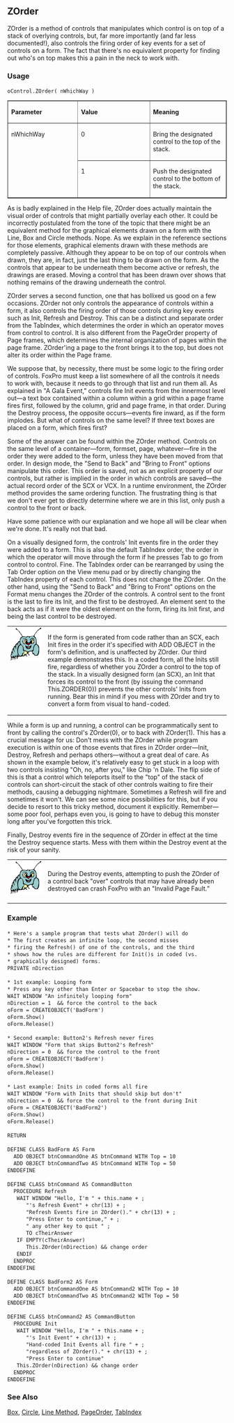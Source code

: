 ## ZOrder

ZOrder is a method of controls that manipulates which control is on top of a stack of overlying controls, but, far more importantly (and far less documented!), also controls the firing order of key events for a set of controls on a form. The fact that there's no equivalent property for finding out who's on top makes this a pain in the neck to work with.

### Usage

```foxpro
oControl.ZOrder( nWhichWay )
```
<table border cellspacing=0 cellpadding=0 width=100%>
<tr>
  <td width=32% valign=top>
  <p><b>Parameter</b></p>
  </td>
  <td width=23% valign=top>
  <p><b>Value</b></p>
  </td>
  <td width=45% valign=top>
  <p><b>Meaning</b></p>
  </td>
 </tr>
<tr>
  <td width=32% rowspan=2 valign=top>
  <p>nWhichWay</p>
  </td>
  <td width=23% valign=top>
  <p>0</p>
  </td>
  <td width=45% valign=top>
  <p>Bring the designated control to the top of the stack.</p>
  </td>
 </tr>
<tr>
  <td width=33% valign=top>
  <p>1</p>
  </td>
  <td width=67% valign=top>
  <p>Push the designated control to the bottom of the stack.</p>
  </td>
 </tr>
</table>

As is badly explained in the Help file, ZOrder does actually maintain the visual order of controls that might partially overlay each other. It could be incorrectly postulated from the tone of the topic that there might be an equivalent method for the graphical elements drawn on a form with the Line, Box and Circle methods. Nope. As we explain in the reference sections for those elements, graphical elements drawn with these methods are completely passive. Although they appear to be on top of our controls when drawn, they are, in fact, just the last thing to be drawn on the form. As the controls that appear to be underneath them become active or refresh, the drawings are erased. Moving a control that has been drawn over shows that nothing remains of the drawing underneath the control.

ZOrder serves a second function, one that has bollixed us good on a few occasions. ZOrder not only controls the appearance of controls within a form, it also controls the firing order of those controls during key events such as Init, Refresh and Destroy. This can be a distinct and separate order from the TabIndex, which determines the order in which an operator moves from control to control. It is also different from the PageOrder property of Page frames, which determines the internal organization of pages within the page frame. ZOrder'ing a page to the front brings it to the top, but does not alter its order within the Page frame.

We suppose that, by necessity, there must be some logic to the firing order of controls. FoxPro must keep a list somewhere of all the controls it needs to work with, because it needs to go through that list and run them all. As explained in "A Gala Event," controls fire Init events from the innermost level out&mdash;a text box contained within a column within a grid within a page frame fires first, followed by the column, grid and page frame, in that order. During the Destroy process, the opposite occurs&mdash;events fire inward, as if the form implodes. But what of controls on the same level? If three text boxes are placed on a form, which fires first?

Some of the answer can be found within the ZOrder method. Controls on the same level of a container&mdash;form, formset, page, whatever&mdash;fire in the order they were added to the form, unless they have been moved from that order. In design mode, the "Send to Back" and "Bring to Front" options manipulate this order. This order is saved, not as an explicit property of our controls, but rather is implied in the order in which controls are saved&mdash;the actual record order of the SCX or VCX. In a runtime environment, the ZOrder method provides the same ordering function. The frustrating thing is that we don't ever get to directly determine where we are in this list, only push a control to the front or back.

Have some patience with our explanation and we hope all will be clear when we're done. It's really not that bad.

On a visually designed form, the controls' Init events fire in the order they were added to a form. This is also the default TabIndex order, the order in which the operator will move through the form if he presses Tab to go from control to control. Fine. The TabIndex order can be rearranged by using the Tab Order option on the View menu pad or by directly changing the TabIndex property of each control. This does not change the ZOrder. On the other hand, using the "Send to Back" and "Bring to Front" options on the Format menu changes the ZOrder of the controls. A control sent to the front is the last to fire its Init, and the first to be destroyed. An element sent to the back acts as if it were the oldest element on the form, firing its Init first, and being the last control to be destroyed.

<table border=0 cellspacing=0 cellpadding=0 width=100%>
<tr>
  <td width=17% valign=top>
<img width=95 height=77 src="bug.gif"></p>
  </td>
  <td width=83%>
  <p>If the form is generated from code rather than an SCX, each Init fires in the order it's specified with ADD OBJECT in the form's definition, and is unaffected by ZOrder. Our third example demonstrates this. In a coded form, all the Inits still fire, regardless of whether you ZOrder a control to the top of the stack. In a visually designed form (an SCX), an Init that forces its control to the front (by issuing the command This.ZORDER(0)) prevents the other controls' Inits from running. Bear this in mind if you mess with ZOrder and try to convert a form from visual to hand-coded.</p>
  </td>
 </tr>
</table>

While a form is up and running, a control can be programmatically sent to front by calling the control's ZOrder(0), or to back with ZOrder(1). This has a crucial message for us: Don't mess with the ZOrder while program execution is within one of those events that fires in ZOrder order&mdash;Init, Destroy, Refresh and perhaps others&mdash;without a great deal of care. As shown in the example below, it's relatively easy to get stuck in a loop with two controls insisting "Oh, no, after you," like Chip 'n Dale. The flip side of this is that a control which teleports itself to the "top" of the stack of controls can short-circuit the stack of other controls waiting to fire their methods, causing a debugging nightmare. Sometimes a Refresh will fire and sometimes it won't. We can see some nice possibilities for this, but if you decide to resort to this tricky method, document it explicitly. Remember&mdash;some poor fool, perhaps even you, is going to have to debug this monster long after you've forgotten this trick.

Finally, Destroy events fire in the sequence of ZOrder in effect at the time the Destroy sequence starts. Mess with them within the Destroy event at the risk of your sanity.

<table border=0 cellspacing=0 cellpadding=0 width=100%>
<tr>
  <td width=17% valign=top>
<img width=95 height=77 src="bug.gif"></p>
  </td>
  <td width=83%>
  <p>During the Destroy events, attempting to push the ZOrder of a control back &quot;over&quot; controls that may have already been destroyed can crash FoxPro with an &quot;Invalid Page Fault.&quot;</p>
  </td>
 </tr>
</table>

### Example

```foxpro
* Here's a sample program that tests what ZOrder() will do
* The first creates an infinite loop, the second misses
* firing the Refresh() of one of the controls, and the third
* shows how the rules are different for Init()s in coded (vs.
* graphically designed) forms.
PRIVATE nDirection

* 1st example: Looping form
* Press any key other than Enter or Spacebar to stop the show.
WAIT WINDOW "An infinitely looping form"
nDirection = 1  && force the control to the back
oForm = CREATEOBJECT('BadForm')
oForm.Show()
oForm.Release()

* Second example: Button2's Refresh never fires
WAIT WINDOW "Form that skips Button2's Refresh"
nDirection = 0  && force the control to the front
oForm = CREATEOBJECT('BadForm')
oForm.Show()
oForm.Release()

* Last example: Inits in coded forms all fire
WAIT WINDOW "Form with Inits that should skip but don't"
nDirection = 0  && force the control to the front during Init
oForm = CREATEOBJECT('BadForm2')
oForm.Show()
oForm.Release()

RETURN

DEFINE CLASS BadForm AS Form
  ADD OBJECT btnCommandOne AS btnCommand WITH Top = 10
  ADD OBJECT btnCommandTwo AS btnCommand WITH Top = 50
ENDDEFINE

DEFINE CLASS btnCommand AS CommandButton
  PROCEDURE Refresh
   WAIT WINDOW "Hello, I'm " + this.name + ;
      "'s Refresh Event" + chr(13) + ;
      "Refresh Events fire in ZOrder()." + chr(13) + ;
      "Press Enter to continue," + ;
      " any other key to quit " ;
      TO cTheirAnswer
   IF EMPTY(cTheirAnswer)
      This.ZOrder(nDirection) && change order
   ENDIF
  ENDPROC
ENDDEFINE

DEFINE CLASS BadForm2 AS Form
  ADD OBJECT btnCommandOne AS btnCommand2 WITH Top = 10
  ADD OBJECT btnCommandTwo AS btnCommand2 WITH Top = 50
ENDDEFINE

DEFINE CLASS btnCommand2 AS CommandButton
  PROCEDURE Init
   WAIT WINDOW "Hello, I'm " + this.name + ;
      "'s Init Event" + chr(13) + ;
      "Hand-coded Init Events all fire " + ;
      "regardless of ZOrder()." + chr(13) + ;
      "Press Enter to continue"
   This.ZOrder(nDirection) && change order
  ENDPROC
ENDDEFINE
```
### See Also

[Box](s4g443.md), [Circle](s4g443.md), [Line Method](s4g443.md), [PageOrder](s4g468.md), [TabIndex](s4g544.md)